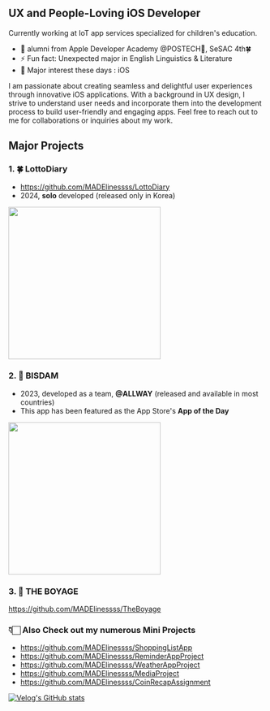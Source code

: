 ## UX and People-Loving iOS Developer

Currently working at IoT app services specialized for children's education.

- 🔭 alumni from Apple Developer Academy @POSTECH🍎, SeSAC 4th🍀
- ⚡ Fun fact: Unexpected major in English Linguistics & Literature
- 👻 Major interest these days : iOS

I am passionate about creating seamless and delightful user experiences through innovative iOS applications.
With a background in UX design, I strive to understand user needs and incorporate them into the development process to build user-friendly and engaging apps.
Feel free to reach out to me for collaborations or inquiries about my work.

## Major Projects
### 1. 🍀 LottoDiary
- https://github.com/MADElinessss/LottoDiary
- 2024, **solo** developed (released only in Korea)
<a href="https://apps.apple.com/kr/app/%EB%A1%9C%EB%98%90%EC%9D%BC%EA%B8%B0-lottodiary-%EB%A1%9C%EB%98%90%EC%99%80-%EC%9D%BC%EA%B8%B0-%EA%B8%B0%EB%A1%9D%EC%9E%A5/id6479727804">
    <img src="https://github.com/MADElinessss/MADElinessss/assets/88757043/98eee649-8856-4764-93e2-499c7b34d1fc" width="300" />
</a>

### 2. 🧡 BISDAM
- 2023, developed as a team, **@ALLWAY** (released and available in most countries)
- This app has been featured as the App Store's **App of the Day**
<a href="https://apps.apple.com/kr/app/%EB%B9%84%EC%8A%A4%EB%8B%B4-bisdam/id6470152960">
    <img src="https://github.com/MADElinessss/MADElinessss/assets/88757043/b6e12491-ab4d-4404-94f3-17f5ddc2f7b5" width="300" />
</a>

### 3. 🚀 THE BOYAGE
https://github.com/MADElinessss/TheBoyage


### 👇🏻 Also Check out my numerous Mini Projects
- https://github.com/MADElinessss/ShoppingListApp
- https://github.com/MADElinessss/ReminderAppProject
- https://github.com/MADElinessss/WeatherAppProject
- https://github.com/MADElinessss/MediaProject
- https://github.com/MADElinessss/CoinRecapAssignment

[![Velog's GitHub stats](https://velog-readme-stats.vercel.app/api?name=maddie)]([벨로그링크](https://velog.io/@maddie/posts)https://velog.io/@maddie/posts)
